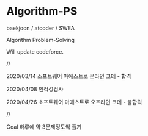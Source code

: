 # Algorithm-PS
baekjoon / atcoder / SWEA

Algorithm Problem-Solving

Will update codeforce.


//

2020/03/14 소프트웨어 마에스트로 온라인 코테 - 합격

2020/04/08 인적성검사

2020/04/26 소프트웨어 마에스트로 오프라인 코테 - 불합격

//
  
Goal
하루에 약 3문제정도씩 풀기
